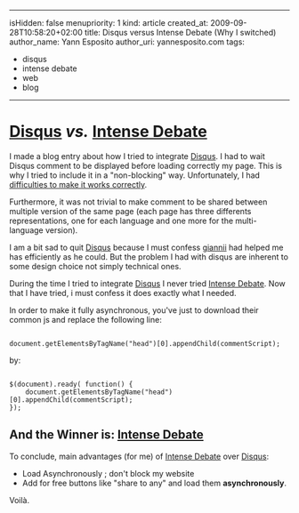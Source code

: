 -----
isHidden:       false
menupriority:   1
kind:           article
created_at:           2009-09-28T10:58:20+02:00
title: Disqus versus Intense Debate (Why I switched)
author_name: Yann Esposito
author_uri: yannesposito.com
tags:
  - disqus
  - intense debate
  - web
  - blog

-----

# [Disqus](http://disqus.com/) *vs.* [Intense Debate](http://intensedebate.com/)

I made a blog entry about how I tried to integrate [Disqus](http://disqus.com). I had to wait Disqus comment to be displayed before loading correctly my page. This is why I tried to include it in a "non-blocking" way. Unfortunately, I had [difficulties to make it works correctly](/Scratch/en/blog/11_Load_Disqus_Asynchronously/). 

Furthermore, it was not trivial to make comment to be shared between multiple version of the same page (each page has three differents representations, one for each language and one more for the multi-language version).

I am a bit sad to quit [Disqus](http://disqus.com) because I must confess [giannii](http://giannii.com) had helped me has efficiently as he could. But the problem I had with disqus are inherent to some design choice not simply technical ones.

During the time I tried to integrate [Disqus](http://disqus.com/) I never tried [Intense Debate](http://intensedebate.com). Now that I have tried, i must confess it does exactly what I needed. 

In order to make it fully asynchronous, you've just to download their common js and replace the following line:

<div>
<code class="javascript">
document.getElementsByTagName("head")[0].appendChild(commentScript);
</code>
</div>

by: 
 
<div>
<code class="javascript">
$(document).ready( function() {
    document.getElementsByTagName("head")[0].appendChild(commentScript);
});
</code>
</div>

## And the Winner is: [Intense Debate](http://intensedebate.com/)

 To conclude, main advantages (for me) of [Intense Debate](http://intensedebate.com/) over [Disqus](http://disqus.com/): 

  - Load Asynchronously ; don't block my website
  - Add for free buttons like "share to any" and load them **asynchronously**.

Voilà.
